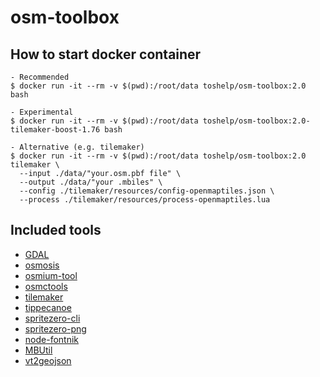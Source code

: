 # osm-toolbox

## How to start docker container

    - Recommended
    $ docker run -it --rm -v $(pwd):/root/data toshelp/osm-toolbox:2.0 bash

    - Experimental 
    $ docker run -it --rm -v $(pwd):/root/data toshelp/osm-toolbox:2.0-tilemaker-boost-1.76 bash

    - Alternative (e.g. tilemaker)
    $ docker run -it --rm -v $(pwd):/root/data toshelp/osm-toolbox:2.0 tilemaker \
      --input ./data/"your.osm.pbf file" \
      --output ./data/"your .mbiles" \
      --config ./tilemaker/resources/config-openmaptiles.json \
      --process ./tilemaker/resources/process-openmaptiles.lua

## Included tools
- [GDAL](https://gdal.org/)
- [osmosis](https://github.com/openstreetmap/osmosis)
- [osmium-tool](https://osmcode.org/osmium-tool/)
- [osmctools](https://github.com/ramunasd/osmctools)
- [tilemaker](https://github.com/systemed/tilemaker)
- [tippecanoe](https://github.com/mapbox/tippecanoe)
- [spritezero-cli](https://github.com/mapbox/spritezero-cli)  
- [spritezero-png](https://github.com/cs09g/spritezero-png)
- [node-fontnik](https://github.com/mapbox/node-fontnik)
- [MBUtil](https://github.com/mapbox/mbutil)
- [vt2geojson](https://github.com/mapbox/vt2geojson)
